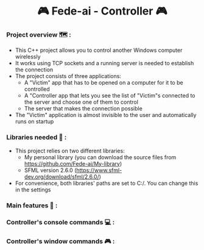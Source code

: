 <h1 align="center">🎮 Fede-ai - Controller 🎮</h1>

<h3>Project overview 🗺️ :</h3>

- This C++ project allows you to control another Windows computer wirelessly
- It works using TCP sockets and a running server is needed to establish the connection
- The project consists of three applications:
  - A "Victim" app that has to be opened on a computer for it to be controlled
  - A "Controller app that lets you see the list of "Victim"s connected to the server and choose one of them to control
  - The server that makes the connection possible
- The "Victim" application is almost invisible to the user and automatically runs on startup

 <h3>Libraries needed 📖 :</h3>

 - This project relies on two different libraries:
   - My personal library (you can download the source files from https://github.com/Fede-ai/My-library)
   - SFML version 2.6.0 (https://www.sfml-dev.org/download/sfml/2.6.0/)
 - For convenience, both libraries' paths are set to C:/. You can change this in the settings

<h3>Main features 📝 :</h3>

<h3>Controller's console commands 💻 :</h3>

<h3>Controller's window commands 🎮 :</h3>
